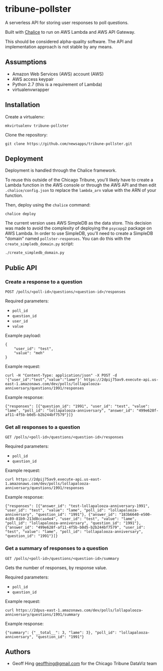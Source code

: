 tribune-pollster
================

A serverless API for storing user responses to poll questions.

Built with [Chalice](https://github.com/awslabs/chalice) to run on AWS Lambda and AWS API Gateway.

This should be considered alpha-quality software.  The API and implementation approach is not stable by any means.

Assumptions
-----------

* Amazon Web Services (AWS) account (AWS)
* AWS access keypair
* Python 2.7 (this is a requirement of Lambda)
* virtualenvwrapper

Installation
------------

Create a virtualenv:

    mkvirtualenv tribune-pollster

Clone the repository:

    git clone https://github.com/newsapps/tribune-pollster.git


Deployment
----------

Deployment is handled through the Chalice framework.

To reuse this outside of the Chicago Tribune, you'll likely have to create a Lambda function in the AWS console or through the AWS API and then edit `.chalice/config.json` to replace the `lambda_arn` value with the ARN of your function.

Then, deploy using the `chalice` command:

    chalice deploy

The current version uses AWS SimpleDB as the data store. This decision was made to avoid the complexity of deploying the `psycopg2` package on AWS Lambda.  In order to use SimpleDB, you'll need to create a SimpleDB "domain" named  `pollster-responses`.  You can do this with the `create_simpledb_domain.py` script:

    ./create_simpledb_domain.py


Public API
----------

### Create a response to a question

`POST /polls/<poll-id>/questions/<question-id>/responses` 

Required parameters:

* `poll_id`
* `question_id`
* `user_id`
* `value`

Example payload:

    {
        "user_id": "test",
        "value": "meh"
    }

Example request:

    curl -H "Content-Type: application/json" -X POST -d '{"user_id":"test","value":"lame"}' https://2dpij75av9.execute-api.us-east-1.amazonaws.com/dev/polls/lollapalooza-anniversary/questions/1991/responses

Example response:

    {"responses": [{"question_id": "1991", "user_id": "test", "value": "lame", "poll_id": "lollapalooza-anniversary", "answer_id": "499e628f-af11-4f5b-b0d5-b2b244bf7579"}]}


### Get all responses to a question

`GET /polls/<poll-id>/questions/<question-id>/responses` 

Required parameters:

* `poll_id`
* `question_id`

Example request:

    curl https://2dpij75av9.execute-api.us-east-1.amazonaws.com/dev/polls/lollapalooza-anniversary/questions/1991/responses

Example response:

    {"responses": [{"answer_id": "test-lollapalooza-anniversary-1991", "user_id": "test", "value": "lame", "poll_id": "lollapalooza-anniversary", "question_id": "1991"}, {"answer_id": "183b6640-e500-4c89-81b9-213d8ccaa4e4", "user_id": "test", "value": "lame", "poll_id": "lollapalooza-anniversary", "question_id": "1991"}, {"answer_id": "499e628f-af11-4f5b-b0d5-b2b244bf7579", "user_id": "test", "value": "lame", "poll_id": "lollapalooza-anniversary", "question_id": "1991"}]}

### Get a summary of responses to a question

`GET /polls/<poll-id>/questions/<question-id>/summary` 

Gets the number of responses, by response value. 

Required parameters:

* `poll_id`
* `question_id`

Example request:

    curl https://2dpus-east-1.amazonaws.com/dev/polls/lollapalooza-anniversary/questions/1991/summary

Example response:

    {"summary": {"__total__": 3, "lame": 3}, "poll_id": "lollapalooza-anniversary", "question_id": "1991"}


Authors
-------

* Geoff Hing <geoffhing@gmail.com> for the Chicago Tribune DataViz team

